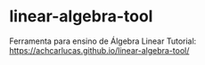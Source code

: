 # linear-algebra-tool
Ferramenta para ensino de Álgebra Linear
Tutorial: https://achcarlucas.github.io/linear-algebra-tool/
